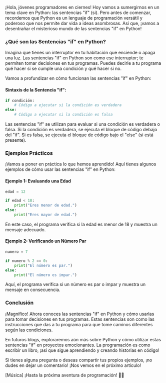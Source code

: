 ¡Hola, jóvenes programadores en ciernes! Hoy vamos a sumergirnos en un tema clave en Python: las sentencias "if" (si). Pero antes de comenzar, recordemos que Python es un lenguaje de programación versátil y poderoso que nos permite dar vida a ideas asombrosas. Así que, ¡vamos a desentrañar el misterioso mundo de las sentencias "if" en Python!

### ¿Qué son las Sentencias "if" en Python?

Imagina que tienes un interruptor en tu habitación que enciende o apaga una luz. Las sentencias "if" en Python son como ese interruptor; te permiten tomar decisiones en tus programas. Puedes decirle a tu programa qué hacer si se cumple una condición y qué hacer si no.

Vamos a profundizar en cómo funcionan las sentencias "if" en Python:

#### Sintaxis de la Sentencia "if":

```python
if condición:
    # Código a ejecutar si la condición es verdadera
else:
    # Código a ejecutar si la condición es falsa
```

Las sentencias "if" se utilizan para evaluar si una condición es verdadera o falsa. Si la condición es verdadera, se ejecuta el bloque de código debajo del "if". Si es falsa, se ejecuta el bloque de código bajo el "else" (si está presente).

### Ejemplos Prácticos

¡Vamos a poner en práctica lo que hemos aprendido! Aquí tienes algunos ejemplos de cómo usar las sentencias "if" en Python:

#### Ejemplo 1: Evaluando una Edad

```python
edad = 12

if edad < 18:
    print("Eres menor de edad.")
else:
    print("Eres mayor de edad.")
```

En este caso, el programa verifica si la edad es menor de 18 y muestra un mensaje adecuado.

#### Ejemplo 2: Verificando un Número Par

```python
numero = 7

if numero % 2 == 0:
    print("El número es par.")
else:
    print("El número es impar.")
```

Aquí, el programa verifica si un número es par o impar y muestra un mensaje en consecuencia.

### Conclusión

¡Magnífico! Ahora conoces las sentencias "if" en Python y cómo usarlas para tomar decisiones en tus programas. Estas sentencias son como las instrucciones que das a tu programa para que tome caminos diferentes según las condiciones.

En futuros blogs, exploraremos aún más sobre Python y cómo utilizar estas sentencias "if" en proyectos emocionantes. La programación es como escribir un libro, ¡así que sigue aprendiendo y creando historias en código!

Si tienes alguna pregunta o deseas compartir tus propios ejemplos, ¡no dudes en dejar un comentario! ¡Nos vemos en el próximo artículo!

[Música] ¡Hasta la próxima aventura de programación! 🚀🐍